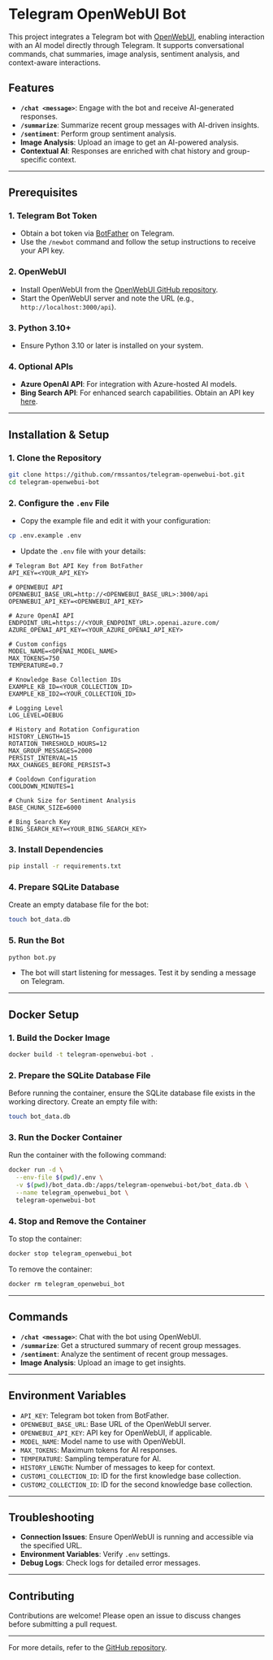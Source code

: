 # Telegram OpenWebUI Bot

This project integrates a Telegram bot with [OpenWebUI](https://github.com/OpenWebUI/open-webui), enabling interaction with an AI model directly through Telegram. It supports conversational commands, chat summaries, image analysis, sentiment analysis, and context-aware interactions.

## Features

- **`/chat <message>`**: Engage with the bot and receive AI-generated responses.
- **`/summarize`**: Summarize recent group messages with AI-driven insights.
- **`/sentiment`**: Perform group sentiment analysis.
- **Image Analysis**: Upload an image to get an AI-powered analysis.
- **Contextual AI**: Responses are enriched with chat history and group-specific context.

---

## Prerequisites

### **1. Telegram Bot Token**
- Obtain a bot token via [BotFather](https://core.telegram.org/bots#botfather) on Telegram.
- Use the `/newbot` command and follow the setup instructions to receive your API key.

### **2. OpenWebUI**
- Install OpenWebUI from the [OpenWebUI GitHub repository](https://github.com/OpenWebUI/open-webui).
- Start the OpenWebUI server and note the URL (e.g., `http://localhost:3000/api`).

### **3. Python 3.10+**
- Ensure Python 3.10 or later is installed on your system.

### **4. Optional APIs**
- **Azure OpenAI API**: For integration with Azure-hosted AI models.
- **Bing Search API**: For enhanced search capabilities. Obtain an API key [here](https://www.microsoft.com/en-us/bing/apis/bing-search-api-v7).

---

## Installation & Setup

### **1. Clone the Repository**

```bash
git clone https://github.com/rmssantos/telegram-openwebui-bot.git
cd telegram-openwebui-bot
```

### **2. Configure the `.env` File**

- Copy the example file and edit it with your configuration:

```bash
cp .env.example .env
```

- Update the `.env` file with your details:

```env
# Telegram Bot API Key from BotFather
API_KEY=<YOUR_API_KEY>

# OPENWEBUI API
OPENWEBUI_BASE_URL=http://<OPENWEBUI_BASE_URL>:3000/api
OPENWEBUI_API_KEY=<OPENWEBUI_API_KEY>

# Azure OpenAI API
ENDPOINT_URL=https://<YOUR_ENDPOINT_URL>.openai.azure.com/
AZURE_OPENAI_API_KEY=<YOUR_AZURE_OPENAI_API_KEY>

# Custom configs
MODEL_NAME=<OPENAI_MODEL_NAME>
MAX_TOKENS=750
TEMPERATURE=0.7

# Knowledge Base Collection IDs
EXAMPLE_KB_ID=<YOUR_COLLECTION_ID>
EXAMPLE_KB_ID2=<YOUR_COLLECTION_ID>

# Logging Level
LOG_LEVEL=DEBUG

# History and Rotation Configuration
HISTORY_LENGTH=15
ROTATION_THRESHOLD_HOURS=12
MAX_GROUP_MESSAGES=2000
PERSIST_INTERVAL=15
MAX_CHANGES_BEFORE_PERSIST=3

# Cooldown Configuration
COOLDOWN_MINUTES=1

# Chunk Size for Sentiment Analysis
BASE_CHUNK_SIZE=6000

# Bing Search Key
BING_SEARCH_KEY=<YOUR_BING_SEARCH_KEY>
```

### **3. Install Dependencies**

```bash
pip install -r requirements.txt
```

### **4. Prepare SQLite Database**

Create an empty database file for the bot:

```bash
touch bot_data.db
```

### **5. Run the Bot**

```bash
python bot.py
```

- The bot will start listening for messages. Test it by sending a message on Telegram.

---

## Docker Setup

### **1. Build the Docker Image**

```bash
docker build -t telegram-openwebui-bot .
```

### **2. Prepare the SQLite Database File**

Before running the container, ensure the SQLite database file exists in the working directory. Create an empty file with:

```bash
touch bot_data.db
```

### **3. Run the Docker Container**

Run the container with the following command:

```bash
docker run -d \
  --env-file $(pwd)/.env \
  -v $(pwd)/bot_data.db:/apps/telegram-openwebui-bot/bot_data.db \
  --name telegram_openwebui_bot \
  telegram-openwebui-bot
```

### **4. Stop and Remove the Container**

To stop the container:

```bash
docker stop telegram_openwebui_bot
```

To remove the container:

```bash
docker rm telegram_openwebui_bot
```

---

## Commands

- **`/chat <message>`**: Chat with the bot using OpenWebUI.
- **`/summarize`**: Get a structured summary of recent group messages.
- **`/sentiment`**: Analyze the sentiment of recent group messages.
- **Image Analysis**: Upload an image to get insights.

---

## Environment Variables

- `API_KEY`: Telegram bot token from BotFather.
- `OPENWEBUI_BASE_URL`: Base URL of the OpenWebUI server.
- `OPENWEBUI_API_KEY`: API key for OpenWebUI, if applicable.
- `MODEL_NAME`: Model name to use with OpenWebUI.
- `MAX_TOKENS`: Maximum tokens for AI responses.
- `TEMPERATURE`: Sampling temperature for AI.
- `HISTORY_LENGTH`: Number of messages to keep for context.
- `CUSTOM1_COLLECTION_ID`: ID for the first knowledge base collection.
- `CUSTOM2_COLLECTION_ID`: ID for the second knowledge base collection.

---

## Troubleshooting

- **Connection Issues**: Ensure OpenWebUI is running and accessible via the specified URL.
- **Environment Variables**: Verify `.env` settings.
- **Debug Logs**: Check logs for detailed error messages.

---

## Contributing

Contributions are welcome! Please open an issue to discuss changes before submitting a pull request.

---

For more details, refer to the [GitHub repository](https://github.com/rmssantos/telegram-openwebui-bot).


